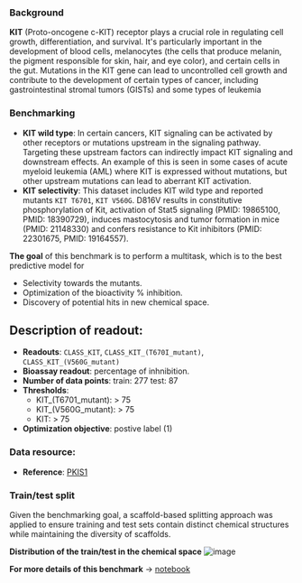 
### Background
**KIT** (Proto-oncogene c-KIT) receptor plays a crucial role in regulating cell growth, differentiation, and survival. It's particularly important in the development of blood cells, melanocytes (the cells that produce melanin, the pigment responsible for skin, hair, and eye color), and certain cells in the gut. Mutations in the KIT gene can lead to uncontrolled cell growth and contribute to the development of certain types of cancer, including gastrointestinal stromal tumors (GISTs) and some types of leukemia

### Benchmarking

- **KIT wild type**:  In certain cancers, KIT signaling can be activated by other receptors or mutations upstream in the signaling pathway. Targeting these upstream factors can indirectly impact KIT signaling and downstream effects. An example of this is seen in some cases of acute myeloid leukemia (AML) where KIT is expressed without mutations, but other upstream mutations can lead to aberrant KIT activation.
- **KIT selectivity**: This dataset includes KIT wild type and reported mutants `KIT T6701`, `KIT V560G`. D816V results in constitutive phosphorylation of Kit, activation of Stat5 signaling (PMID: 19865100, PMID: 18390729), induces mastocytosis and tumor formation in mice (PMID: 21148330) and confers resistance to Kit inhibitors (PMID: 22301675, PMID: 19164557). 

**The goal** of this benchmark is to perform a multitask, which is to the best predictive model for 
- Selectivity towards the mutants.
- Optimization of the bioactivity % inhibition.
- Discovery of potential hits in new chemical space.


## Description of readout:
- **Readouts**: `CLASS_KIT`, `CLASS_KIT_(T670I_mutant)`, `CLASS_KIT_(V560G_mutant)`
- **Bioassay readout**: percentage of inhnibition.
- **Number of data points**: train:  277 test:  87
- **Thresholds**: 
    - KIT_(T6701_mutant): > 75
    - KIT_(V560G_mutant): > 75
    - KIT: > 75
- **Optimization objective**: postive label (1)

### Data resource: 
- **Reference**: [PKIS1](https://pubmed.ncbi.nlm.nih.gov/26501955)

### Train/test split
Given the benchmarking goal, a scaffold-based splitting approach was applied to ensure training and test sets contain distinct chemical structures while maintaining the diversity of scaffolds.

**Distribution of the train/test in the chemical space**
![image](https://storage.googleapis.com/polaris-public/polaris-recipes/org-polaris/drewry2014_pkis1_subset/figures/kit-wt-mut_scaffold_split_chemspace.png)

**For more details of this benchmark** -> [notebook](https://github.com/polaris-hub/polaris-recipes/blob/main/org-Polaris/drewry2014_pkis1_subset/benchmarks/02_pkis1-kit_wt-mut_benchmark.ipynb)

